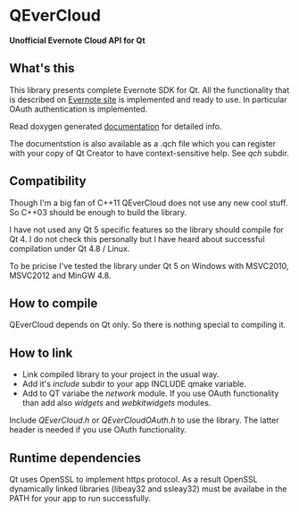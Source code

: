 QEverCloud
==========

**Unofficial Evernote Cloud API for Qt**

## What's this

This library presents complete Evernote SDK for Qt. 
All the functionality that is described on [Evernote site](http://dev.evernote.com/doc/)
is implemented and ready to use. In particular OAuth authentication is implemented.

Read doxygen generated [documentation](http://mgsxx.github.io/QEverCloud) for detailed info.

The documentstion is also available as a .qch file which you can register with
your copy of Qt Creator to have context-sensitive help. See *qch* subdir.


## Compatibility

Though I'm a big fan of C++11 QEverCloud does not use any new cool stuff.
So C++03 should be enough to build the library. 

I have not used any Qt 5 specific features so the library should compile for Qt 4.
I do not check this personally but I have heard about successful compilation under Qt 4.8 / Linux.

To be pricise I've tested the library under Qt 5 on Windows with MSVC2010, MSVC2012 and MinGW 4.8.


## How to compile

QEverCloud depends on Qt only. So there is nothing special to compiling it.


## How to link

* Link compiled library to your project in the usual way. 
* Add it's *include* subdir to your app INCLUDE qmake variable.
* Add to QT variabe the *network* module. If you use OAuth functionality than add also *widgets* and *webkitwidgets* modules.

Include *QEverCloud.h* or *QEverCloudOAuth.h* to use the library. The latter header is needed if you use OAuth functionality.


## Runtime dependencies

Qt uses OpenSSL to implement https protocol. As a result OpenSSL dynamically linked libraries (libeay32 and ssleay32) must be 
availabe in the PATH for your app to run successfully.


